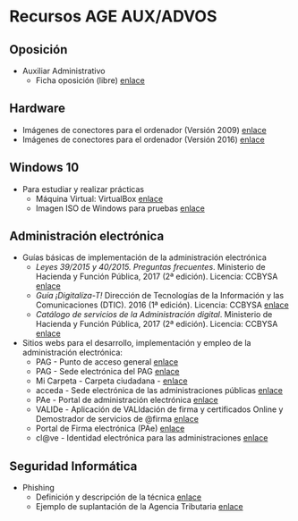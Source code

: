 # Recursos AGE AUX/ADVOS

## Oposición

- Auxiliar Administrativo
  - Ficha oposición (libre) [enlace](http://bit.ly/2IEmIJT)

## Hardware

- Imágenes de conectores para el ordenador (Versión 2009) [enlace](http://orig00.deviantart.net/1ddc/f/2009/203/1/c/computer_hardware_poster_1_7_by_sonic840.png "Imágenes de conectores y puertos v1.7")
- Imágenes de conectores para el ordenador (Versión 2016) [enlace](http://sonic840.deviantart.com/art/Computer-Hardware-Chart-2-0-587798335 "Imágenes de conectores y puertos v2.0")

## Windows 10

- Para estudiar y realizar prácticas
  - Máquina Virtual: VirtualBox [enlace](https://www.virtualbox.org/ "VirtualBox")
  - Imagen ISO de Windows para pruebas [enlace](https://tb.rg-adguard.net/ "Imágenes ISO del sistema operativo Windows")

## Administración electrónica

- Guías básicas de implementación de la administración electrónica
  - _Leyes 39/2015 y 40/2015. Preguntas frecuentes_. Ministerio de Hacienda y Función Pública, 2017 (2ª edición). Licencia: CCBYSA [enlace](http://www.minhafp.gob.es/Documentacion/Publico/PortalVarios/Nuevas_leyes_administrativas/FAQs%20LEY%2039-2015%20LEY%2040-2015.pdf "Leyes 39/2015 y 40/2015. Preguntas frecuentes")
  - _Guía ¡Digitalíza-T!_ Dirección de Tecnologías de la Información y las Comunicaciones (DTIC). 2016 (1ª edición). Licencia: CCBYSA [enlace](https://administracionelectronica.gob.es/pae_Home/dam/jcr:5d75e090-c719-4d27-8027-ba09451f20fd/GUIA-PARA-EELL-PARA-EL-CUMPLIMIENTO-DIGITAL-DE-LAS-NUEVAS-LEYES-ADMINISTRATIVAS.pdf "Guía ¡Digitalíza-T!")
  - _Catálogo de servicios de la Administración digital_. Ministerio de Hacienda y Función Pública, 2017 (2ª edición). Licencia: CCBYSA [enlace](https://administracionelectronica.gob.es/pae_Home/dam/jcr:5d070807-d512-4452-b080-0c766681d651/Catalogo_servicios_administracion_digital_v2.pdf "Catálogo de servicios de Administración digital")
- Sitios webs para el desarrollo, implementación y empleo de la administración electrónica:
  - PAG - Punto de acceso general [enlace](https://administracion.gob.es "Punto de acceso general")
  - PAG - Sede electrónica del PAG [enlace](https://sede.administracion.gob.es/ "Sede electrónica del PAG")
  - Mi Carpeta - Carpeta ciudadana - [enlace](http://sede.administracion.gob.es/carpeta "Mi Carpeta")
  - acceda - Sede electrónica de las administraciones públicas [enlace](https://sede.administracionespublicas.gob.es/ "acceda - Sede electrónica de las administraciones públicas")
  - PAe - Portal de administración electrónica [enlace](https://administracionelectronica.gob.es/pae_Home "PAe Portal administración electrónica")
  - VALIDe - Aplicación de VALIdación de firma y certificados Online y Demostrador de servicios de @firma [enlace](https://valide.redsara.es/valide)
  - Portal de Firma electrónica (PAe) [enlace](http://firmaelectronica.gob.es/ "Portal para aprender a utilizar la firma electrónica para ciudadanos, empresas y empleados públicos")
  - cl@ve - Identidad electrónica para las administraciones [enlace](http://clave.gob.es/clave_Home/clave.html "cl@ve Identidad electrónica para las administraciones")

## Seguridad Informática

- Phishing
  - Definición y descripción de la técnica [enlace](https://www.osi.es/es/banca-electronica "Phishing - Técnica")
  - Ejemplo de suplantación de la Agencia Tributaria [enlace](https://www.incibe.es/protege-tu-empresa/avisos-seguridad/nuevo-phishing-agencia-tributaria-no-piques "Phishig - Ejemplo de suplantación")
